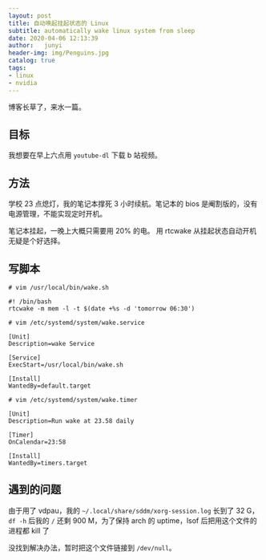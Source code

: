 ```yaml
---
layout: post
title: 自动唤起挂起状态的 Linux
subtitle: automatically wake linux system from sleep
date: 2020-04-06 12:13:39
author:   junyi
header-img: img/Penguins.jpg
catalog: true
tags:
- linux
- nvidia
---
```


博客长草了，来水一篇。

## 目标

我想要在早上六点用 `youtube-dl` 下载 b 站视频。

## 方法

学校 23 点熄灯，我的笔记本撑死 3 小时续航。笔记本的 bios 是阉割版的，没有电源管理，不能实现定时开机。

笔记本挂起，一晚上大概只需要用 20% 的电。
用 rtcwake 从挂起状态自动开机无疑是个好选择。

## 写脚本

```
# vim /usr/local/bin/wake.sh
```
```
#! /bin/bash
rtcwake -m mem -l -t $(date +%s -d 'tomorrow 06:30')
```
```
# vim /etc/systemd/system/wake.service
```
```
[Unit]
Description=wake Service

[Service]
ExecStart=/usr/local/bin/wake.sh

[Install]
WantedBy=default.target
```
```
# vim /etc/systemd/system/wake.timer
```
```
[Unit]
Description=Run wake at 23.58 daily

[Timer]
OnCalendar=23:58

[Install]
WantedBy=timers.target
```

## 遇到的问题
由于用了 vdpau，我的
`~/.local/share/sddm/xorg-session.log` 长到了 32 G，
`df -h` 后我的 `/` 还剩 900 M，为了保持 arch 的 uptime，lsof 后把用这个文件的进程都 kill 了

没找到解决办法，暂时把这个文件链接到 `/dev/null`。
